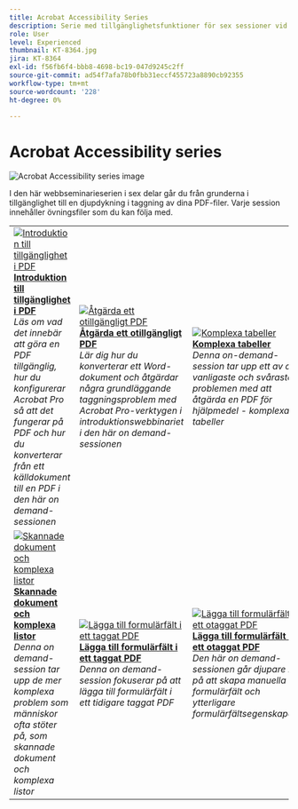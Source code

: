 ```yaml
---
title: Acrobat Accessibility Series
description: Serie med tillgänglighetsfunktioner för sex sessioner vid behov
role: User
level: Experienced
thumbnail: KT-8364.jpg
jira: KT-8364
exl-id: f56fb6f4-bbb8-4698-bc19-047d9245c2ff
source-git-commit: ad54f7afa78b0fbb31eccf455723a8890cb92355
workflow-type: tm+mt
source-wordcount: '228'
ht-degree: 0%

---
```


# Acrobat Accessibility series

![Acrobat Accessibility series image](../assets/Hero_Accessibility.png)

I den här webbseminarieserien i sex delar går du från grunderna i tillgänglighet till en djupdykning i taggning av dina PDF-filer. Varje session innehåller övningsfiler som du kan följa med.

<table style="table-layout:fixed">
<tr>
  <td>
    <a href="accessibilitysession1.md">
      <img alt="Introduktion till tillgänglighet i PDF" src="../assets/Accessibilitysession1_1280.png" />
    </a>
    <div>
    <a href="accessibilitysession1.md"><strong>Introduktion till tillgänglighet i PDF</strong></a>
    </div>
    <em>Läs om vad det innebär att göra en PDF tillgänglig, hur du konfigurerar Acrobat Pro så att det fungerar på PDF och hur du konverterar från ett källdokument till en PDF i den här on demand-sessionen</em>
    <br>
  </td>
  <td>
    <a href="accessibilitysession2.md">
      <img alt="Åtgärda ett otillgängligt PDF" src="../assets/Accessibilitysession2_1280.png" />
    </a>
    <div>
    <a href="accessibilitysession2.md"><strong>Åtgärda ett otillgängligt PDF</strong></a>
    </div>
    <em>Lär dig hur du konverterar ett Word-dokument och åtgärdar några grundläggande taggningsproblem med Acrobat Pro-verktygen i introduktionswebbinariet i den här on demand-sessionen</em>
    <br>
  </td>  
  <td>
    <a href="accessibilitysession3.md">
      <img alt="Komplexa tabeller" src="../assets/Accessibilitysession3_1280.png" />
    </a>
    <div>
    <a href="accessibilitysession3.md"><strong>Komplexa tabeller</strong></a>
    </div>
    <em>Denna on-demand-session tar upp ett av de vanligaste och svåraste problemen med att åtgärda en PDF för hjälpmedel - komplexa tabeller</em>
    <br>
  </td>
</tr>
<tr>
  <td>
    <a href="accessibilitysession4.md">
      <img alt="Skannade dokument och komplexa listor" src="../assets/Accessibilitysession4_1280.png" />
    </a>
    <div>
    <a href="accessibilitysession4.md"><strong>Skannade dokument och komplexa listor</strong></a>
    </div>
    <em>Denna on demand-session tar upp de mer komplexa problem som människor ofta stöter på, som skannade dokument och komplexa listor</em>
    <br>
  </td>
  <td>
    <a href="accessibilitysession5.md">
      <img alt="Lägga till formulärfält i ett taggat PDF" src="../assets/Accessibilitysession5_1280.png" />
    </a>
    <div>
    <a href="accessibilitysession5.md"><strong>Lägga till formulärfält i ett taggat PDF</strong></a>
    </div>
    <em>Denna on demand-session fokuserar på att lägga till formulärfält i ett tidigare taggat PDF</em>
    <br>
  </td>  
  <td>
    <a href="accessibilitysession6.md">
      <img alt="Lägga till formulärfält i ett otaggat PDF" src="../assets/Accessibilitysession6_1280.png" />
    </a>
    <div>
    <a href="accessibilitysession6.md"><strong>Lägga till formulärfält i ett otaggat PDF</strong></a>
    </div>
    <em>Den här on demand-sessionen går djupare in på att skapa manuella formulärfält och ytterligare formulärfältsegenskaper</em>
    <br>
  </td> 
</tr>
</table>

